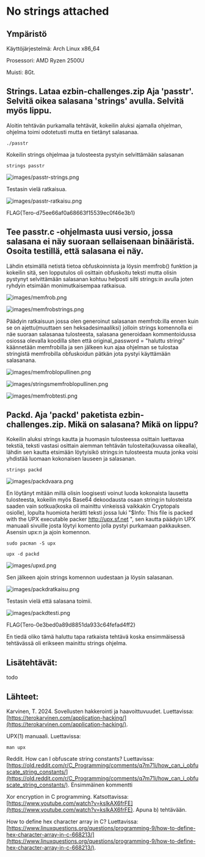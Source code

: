 # No strings attached


## Ympäristö

Käyttöjärjestelmä: Arch Linux x86_64

Prosessori: AMD Ryzen 2500U

Muisti: 8Gt.

## Strings. Lataa ezbin-challenges.zip Aja 'passtr'. Selvitä oikea salasana 'strings' avulla. Selvitä myös lippu. 

Aloitin tehtävän purkamalla tehtävät, kokeilin aluksi ajamalla ohjelman, ohjelma toimi odotetusti mutta en tietänyt salasanaa.

	./passtr

Kokeilin strings ohjelmaa ja tulosteesta pystyin selvittämään salasanan

	strings passtr

![images/passtr-strings.png](images/passtr-strings.png)

Testasin vielä ratkaisua.

![images/passtr-ratkaisu.png](images/passtr-ratkaisu.png)

FLAG{Tero-d75ee66af0a68663f15539ec0f46e3b1}

## Tee passtr.c -ohjelmasta uusi versio, jossa salasana ei näy suoraan sellaisenaan binääristä. Osoita testillä, että salasana ei näy.

Lähdin etsimällä netistä tietoa obfuskoinnista ja löysin memfrob() funktion ja kokeilin sitä, sen lopputulos oli osittain obfuskoitu teksti mutta olisin pystynyt selvittämään salasanan kohtuu helposti silti strings:in avulla joten ryhdyin etsimään monimutkaisempaa ratkaisua. 

![images/memfrob.png](images/memfrob.png)

![images/memfrobstrings.png](images/memfrobstrings.png)

Päädyin ratkaisuun jossa olen generoinut salasanan memfrob:illa ennen kuin se on ajettu(muuttaen sen heksadesimaaliksi) jolloin strings komennolla ei näe suoraan salasanaa tulosteesta, salasana generoidaan kommentoidussa osiossa olevalla koodilla siten että  original_password = "haluttu stringi" käännetään memfrobilla ja sen jälkeen kun ajaa ohjelman se tulostaa stringistä memfrobilla obfuskoidun pätkän jota pystyi käyttämään salasanana.

![images/memfroblopullinen.png](images/memfroblopullinen.png)

![images/stringsmemfroblopullinen.png](images/stringsmemfroblopullinen.png)

![images/memfrobtesti.png](images/memfrobtesti.png)

## Packd. Aja 'packd' paketista ezbin-challenges.zip. Mikä on salasana? Mikä on lippu?

Kokeilin aluksi strings kautta ja huomasin tulosteessa osittain luettavaa tekstiä, teksti vastasi osittain aiemman tehtävän tulosteita(kuvassa oikealla), lähdin sen kautta etsimään löytyisikö strings:in tulosteesta muuta jonka voisi yhdistää luomaan kokonaisen lauseen ja salasanan. 

	strings packd

![images/packdvaara.png](images/packdvaara.png)

En löytänyt mitään millä olisin loogisesti voinut luoda kokonaista lausetta tulosteesta, kokeilin myös Base64 dekoodausta osaan string:in tulosteista saaden vain sotkua(koska oli mainittu vinkeissä vaikkakin Cryptopals osiolle), lopulta huomiota herätti teksti jossa luki "$Info: This file is packed with the UPX executable packer http://upx.sf.net ", sen kautta päädyin UPX manuaali sivuille josta löytyi komento jolla pystyi purkamaan pakkauksen. Asensin upx:n ja ajoin komennon.

	sudo pacman -S upx

	upx -d packd

![images/upxd.png](images/upxd.png)

Sen jälkeen ajoin strings komennon uudestaan ja löysin salasanan.

![images/packdratkaisu.png](images/packdratkaisu.png)

Testasin vielä että salasana toimii.

![images/packdtesti.png](images/packdtesti.png)

FLAG{Tero-0e3bed0a89d8851da933c64fefad4ff2}

En tiedä oliko tämä haluttu tapa ratkaista tehtävä koska ensimmäisessä tehtävässä oli erikseen mainittu strings ohjelma.

## Lisätehtävät:

todo

## Lähteet:

Karvinen, T. 2024. Sovellusten hakkerointi ja haavoittuvuudet. Luettavissa: [https://terokarvinen.com/application-hacking/](https://terokarvinen.com/application-hacking/). 

UPX(1) manuaali. Luettavissa: 

	man upx

Reddit. How can I obfuscate string constants? Luettavissa: [https://old.reddit.com/r/C_Programming/comments/q7m71i/how_can_i_obfuscate_string_constants/](https://old.reddit.com/r/C_Programming/comments/q7m71i/how_can_i_obfuscate_string_constants/).  Ensimmäinen kommentti

Xor encryption in C programming. Katsottavissa: [https://www.youtube.com/watch?v=kslkAX6frFE](https://www.youtube.com/watch?v=kslkAX6frFE). Apuna b) tehtävään.

How to define hex character array in C? Luettavissa: [https://www.linuxquestions.org/questions/programming-9/how-to-define-hex-character-array-in-c-668213/](https://www.linuxquestions.org/questions/programming-9/how-to-define-hex-character-array-in-c-668213/).